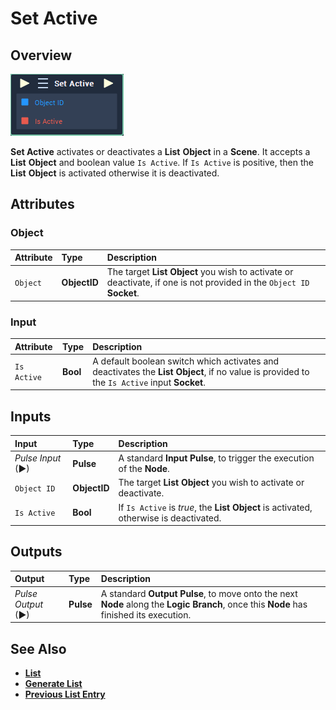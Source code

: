 # Set Active

## Overview

![The Set Active Node.](../../../.gitbook/assets/set-active.PNG)

**Set Active** activates or deactivates a **List** **Object** in a **Scene**. It accepts a **List** **Object** and boolean value `Is Active`. If `Is Active` is positive, then the **List** **Object** is activated otherwise it is deactivated.

## Attributes

### Object

| Attribute | Type | Description |
| :--- | :--- | :--- |
| `Object` | **ObjectID** | The target **List** **Object** you wish to activate or deactivate, if one is not provided in the `Object ID` **Socket**. |

### Input

| Attribute | Type | Description |
| :--- | :--- | :--- |
| `Is Active` | **Bool** | A default boolean switch which activates and deactivates the **List** **Object**, if no value is provided to the `Is Active` input **Socket**. |

## Inputs

| Input | Type | Description |
| :--- | :--- | :--- |
| _Pulse Input_ \(►\) | **Pulse** | A standard **Input Pulse**, to trigger the execution of the **Node**. |
| `Object ID` | **ObjectID** | The target **List** **Object** you wish to activate or deactivate. |
| `Is Active` | **Bool** | If `Is Active` is _true_, the **List** **Object** is activated, otherwise is deactivated. |

## Outputs

| Output | Type | Description |
| :--- | :--- | :--- |
| _Pulse Output_ \(►\) | **Pulse** | A standard **Output Pulse**, to move onto the next **Node** along the **Logic Branch**, once this **Node** has finished its execution. |

## See Also

* [**List**](https://github.com/cgi-studio-gmbh/incari-doc/tree/66656c2442958de634bc73f77b533a03f83df0fb/toolbox/incari/list/objects/scene-objects/list.md)
* [**Generate List**](generate-list.md)
* [**Previous List Entry**](previous-list-entry.md)

